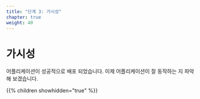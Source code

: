```yaml
---
title: "단계 3: 가시성"
chapter: true
weight: 40
---
```


# 가시성

어플리케이션이 성공적으로 배포 되었습니다. 이제 어플리케이션이 잘 동작하는 지 파악해 보겠습니다.

{{% children showhidden="true" %}}
